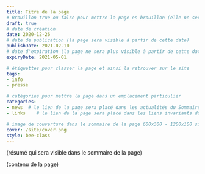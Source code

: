 ```yaml
---
title: Titre de la page
# Brouillon true ou false pour mettre la page en brouillon (elle ne sera pas accessible sur le site)
draft: true 
# date de création
date: 2020-12-26 
# date de publication (la page sera visible à partir de cette date)
publishDate: 2021-02-10 
# date d'expiration (la page ne sera plus visible à partir de cette date)
expiryDate: 2021-05-01  

# étiquettes pour classer la page et ainsi la retrouver sur le site
tags: 
- info
- presse

# catégories pour mettre la page dans un emplacement particulier
categories: 
- news 	# le lien de la page sera placé dans les actualités du Sommaire général
- links    # le lien de la page sera placé dans les liens invariants du Sommaire général

# image de couverture dans le sommaire de la page 600x300 - 1200x100 si utilisation en bannière
cover: /site/cover.png
style: bee-class
---
```


(résumé qui sera visible dans le sommaire de la page)

<!--more-->

(contenu de la page)
